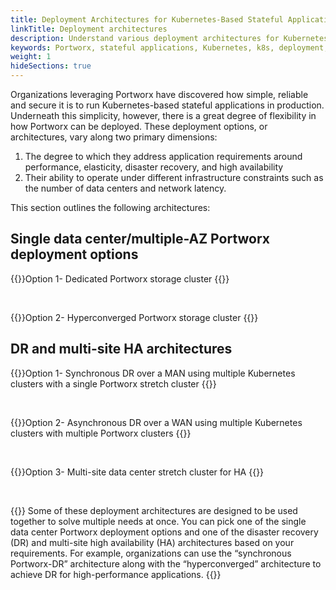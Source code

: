 ```yaml
---
title: Deployment Architectures for Kubernetes-Based Stateful Applications
linkTitle: Deployment architectures
description: Understand various deployment architectures for Kubernetes-Based Stateful Applications
keywords: Portworx, stateful applications, Kubernetes, k8s, deployment, architecture, HA, high-availability, DR, disaster recovery
weight: 1
hideSections: true
---
```


Organizations leveraging Portworx have discovered how simple, reliable and secure it is to run Kubernetes-based stateful applications in production. Underneath this simplicity, however, there is a great degree of flexibility in how Portworx can be deployed. These deployment options, or architectures, vary along two primary dimensions:

1. The degree to which they address application requirements around performance, elasticity, disaster recovery, and high availability
2. Their ability to operate under different infrastructure constraints such as the number of data centers and network latency.

This section outlines the following architectures:

## Single data center/multiple-AZ Portworx deployment options

{{<widelink url="/portworx-install-with-kubernetes/application-install-with-kubernetes/deployment-arch/single-dc#option-1-dedicated-portworx-storage-cluster" >}}Option 1- Dedicated Portworx storage cluster
{{</widelink>}}

<br>

{{<widelink url="/portworx-install-with-kubernetes/application-install-with-kubernetes/deployment-arch/single-dc#option-2-hyperconverged-portworx-storage-cluster" >}}Option 2- Hyperconverged Portworx storage cluster
{{</widelink>}}

## DR and multi-site HA architectures

{{<widelink url="/portworx-install-with-kubernetes/application-install-with-kubernetes/deployment-arch/dr-and-multi-site#option-1-synchronous-dr-over-a-man-using-multiple-kubernetes-clusters-with-a-single-portworx-stretch-cluster" >}}Option 1- Synchronous DR over a MAN using multiple Kubernetes clusters with a single Portworx stretch cluster
{{</widelink>}}

<br>

{{<widelink url="/portworx-install-with-kubernetes/application-install-with-kubernetes/deployment-arch/dr-and-multi-site#option-2-asynchronous-dr-over-a-wan-using-multiple-kubernetes-clusters-with-multiple-portworx-clusters" >}}Option 2- Asynchronous DR over a WAN using multiple Kubernetes clusters with multiple Portworx clusters
{{</widelink>}}

<br>

{{<widelink url="/portworx-install-with-kubernetes/application-install-with-kubernetes/deployment-arch/dr-and-multi-site#option-3-multi-site-data-center-stretch-cluster-for-ha" >}}Option 3- Multi-site data center stretch cluster for HA
{{</widelink>}}

<br>

{{<info>}}
Some of these deployment architectures are designed to be used together to solve multiple needs at once. You can pick one of the single data center Portworx deployment options and one of the disaster recovery (DR) and multi-site high availability (HA) architectures based on your requirements. For example, organizations can use the “synchronous Portworx-DR” architecture along with the “hyperconverged” architecture to achieve DR for high-performance applications.
{{</info>}}
